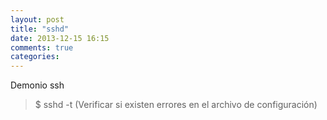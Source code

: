 ```yaml
---
layout: post
title: "sshd"
date: 2013-12-15 16:15
comments: true
categories: 
---
```

Demonio ssh

>$ sshd -t (Verificar si existen errores en el archivo de configuración)

